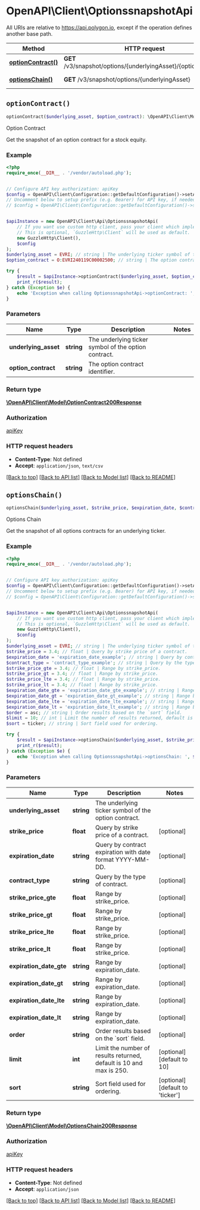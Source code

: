 # OpenAPI\Client\OptionssnapshotApi

All URIs are relative to https://api.polygon.io, except if the operation defines another base path.

| Method | HTTP request | Description |
| ------------- | ------------- | ------------- |
| [**optionContract()**](OptionssnapshotApi.md#optionContract) | **GET** /v3/snapshot/options/{underlyingAsset}/{optionContract} | Option Contract |
| [**optionsChain()**](OptionssnapshotApi.md#optionsChain) | **GET** /v3/snapshot/options/{underlyingAsset} | Options Chain |


## `optionContract()`

```php
optionContract($underlying_asset, $option_contract): \OpenAPI\Client\Model\OptionContract200Response
```

Option Contract

Get the snapshot of an option contract for a stock equity.

### Example

```php
<?php
require_once(__DIR__ . '/vendor/autoload.php');


// Configure API key authorization: apiKey
$config = OpenAPI\Client\Configuration::getDefaultConfiguration()->setApiKey('apiKey', 'YOUR_API_KEY');
// Uncomment below to setup prefix (e.g. Bearer) for API key, if needed
// $config = OpenAPI\Client\Configuration::getDefaultConfiguration()->setApiKeyPrefix('apiKey', 'Bearer');


$apiInstance = new OpenAPI\Client\Api\OptionssnapshotApi(
    // If you want use custom http client, pass your client which implements `GuzzleHttp\ClientInterface`.
    // This is optional, `GuzzleHttp\Client` will be used as default.
    new GuzzleHttp\Client(),
    $config
);
$underlying_asset = EVRI; // string | The underlying ticker symbol of the option contract.
$option_contract = O:EVRI240119C00002500; // string | The option contract identifier.

try {
    $result = $apiInstance->optionContract($underlying_asset, $option_contract);
    print_r($result);
} catch (Exception $e) {
    echo 'Exception when calling OptionssnapshotApi->optionContract: ', $e->getMessage(), PHP_EOL;
}
```

### Parameters

| Name | Type | Description  | Notes |
| ------------- | ------------- | ------------- | ------------- |
| **underlying_asset** | **string**| The underlying ticker symbol of the option contract. | |
| **option_contract** | **string**| The option contract identifier. | |

### Return type

[**\OpenAPI\Client\Model\OptionContract200Response**](../Model/OptionContract200Response.md)

### Authorization

[apiKey](../../README.md#apiKey)

### HTTP request headers

- **Content-Type**: Not defined
- **Accept**: `application/json`, `text/csv`

[[Back to top]](#) [[Back to API list]](../../README.md#endpoints)
[[Back to Model list]](../../README.md#models)
[[Back to README]](../../README.md)

## `optionsChain()`

```php
optionsChain($underlying_asset, $strike_price, $expiration_date, $contract_type, $strike_price_gte, $strike_price_gt, $strike_price_lte, $strike_price_lt, $expiration_date_gte, $expiration_date_gt, $expiration_date_lte, $expiration_date_lt, $order, $limit, $sort): \OpenAPI\Client\Model\OptionsChain200Response
```

Options Chain

Get the snapshot of all options contracts for an underlying ticker.

### Example

```php
<?php
require_once(__DIR__ . '/vendor/autoload.php');


// Configure API key authorization: apiKey
$config = OpenAPI\Client\Configuration::getDefaultConfiguration()->setApiKey('apiKey', 'YOUR_API_KEY');
// Uncomment below to setup prefix (e.g. Bearer) for API key, if needed
// $config = OpenAPI\Client\Configuration::getDefaultConfiguration()->setApiKeyPrefix('apiKey', 'Bearer');


$apiInstance = new OpenAPI\Client\Api\OptionssnapshotApi(
    // If you want use custom http client, pass your client which implements `GuzzleHttp\ClientInterface`.
    // This is optional, `GuzzleHttp\Client` will be used as default.
    new GuzzleHttp\Client(),
    $config
);
$underlying_asset = EVRI; // string | The underlying ticker symbol of the option contract.
$strike_price = 3.4; // float | Query by strike price of a contract.
$expiration_date = 'expiration_date_example'; // string | Query by contract expiration with date format YYYY-MM-DD.
$contract_type = 'contract_type_example'; // string | Query by the type of contract.
$strike_price_gte = 3.4; // float | Range by strike_price.
$strike_price_gt = 3.4; // float | Range by strike_price.
$strike_price_lte = 3.4; // float | Range by strike_price.
$strike_price_lt = 3.4; // float | Range by strike_price.
$expiration_date_gte = 'expiration_date_gte_example'; // string | Range by expiration_date.
$expiration_date_gt = 'expiration_date_gt_example'; // string | Range by expiration_date.
$expiration_date_lte = 'expiration_date_lte_example'; // string | Range by expiration_date.
$expiration_date_lt = 'expiration_date_lt_example'; // string | Range by expiration_date.
$order = asc; // string | Order results based on the `sort` field.
$limit = 10; // int | Limit the number of results returned, default is 10 and max is 250.
$sort = ticker; // string | Sort field used for ordering.

try {
    $result = $apiInstance->optionsChain($underlying_asset, $strike_price, $expiration_date, $contract_type, $strike_price_gte, $strike_price_gt, $strike_price_lte, $strike_price_lt, $expiration_date_gte, $expiration_date_gt, $expiration_date_lte, $expiration_date_lt, $order, $limit, $sort);
    print_r($result);
} catch (Exception $e) {
    echo 'Exception when calling OptionssnapshotApi->optionsChain: ', $e->getMessage(), PHP_EOL;
}
```

### Parameters

| Name | Type | Description  | Notes |
| ------------- | ------------- | ------------- | ------------- |
| **underlying_asset** | **string**| The underlying ticker symbol of the option contract. | |
| **strike_price** | **float**| Query by strike price of a contract. | [optional] |
| **expiration_date** | **string**| Query by contract expiration with date format YYYY-MM-DD. | [optional] |
| **contract_type** | **string**| Query by the type of contract. | [optional] |
| **strike_price_gte** | **float**| Range by strike_price. | [optional] |
| **strike_price_gt** | **float**| Range by strike_price. | [optional] |
| **strike_price_lte** | **float**| Range by strike_price. | [optional] |
| **strike_price_lt** | **float**| Range by strike_price. | [optional] |
| **expiration_date_gte** | **string**| Range by expiration_date. | [optional] |
| **expiration_date_gt** | **string**| Range by expiration_date. | [optional] |
| **expiration_date_lte** | **string**| Range by expiration_date. | [optional] |
| **expiration_date_lt** | **string**| Range by expiration_date. | [optional] |
| **order** | **string**| Order results based on the &#x60;sort&#x60; field. | [optional] |
| **limit** | **int**| Limit the number of results returned, default is 10 and max is 250. | [optional] [default to 10] |
| **sort** | **string**| Sort field used for ordering. | [optional] [default to &#39;ticker&#39;] |

### Return type

[**\OpenAPI\Client\Model\OptionsChain200Response**](../Model/OptionsChain200Response.md)

### Authorization

[apiKey](../../README.md#apiKey)

### HTTP request headers

- **Content-Type**: Not defined
- **Accept**: `application/json`

[[Back to top]](#) [[Back to API list]](../../README.md#endpoints)
[[Back to Model list]](../../README.md#models)
[[Back to README]](../../README.md)
